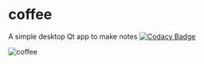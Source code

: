 # coffee
A simple desktop Qt app to make notes
[![Codacy Badge](https://api.codacy.com/project/badge/Grade/f8ae13d83b804e76bac90b4c5a0a70b3)](https://www.codacy.com/app/0unit/coffee?utm_source=github.com&amp;utm_medium=referral&amp;utm_content=0unit/coffee&amp;utm_campaign=Badge_Grade)

![coffee](https://user-images.githubusercontent.com/2099388/39969166-7f1ca3f4-56ae-11e8-99dc-821d82e6b7fc.png)
